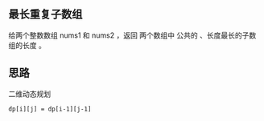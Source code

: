 ## 最长重复子数组
给两个整数数组 nums1 和 nums2 ，返回 两个数组中 公共的 、长度最长的子数组的长度 。


## 思路
二维动态规划

`dp[i][j] = dp[i-1][j-1]`

